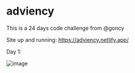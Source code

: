 # adviency

This is a 24 days code challenge from @goncy

Site up and running: https://adviency.netlify.app/

Day 1: 

![image](https://user-images.githubusercontent.com/64290438/204555399-9f84ed9b-792b-474f-9d46-c1f58c277a20.png)
